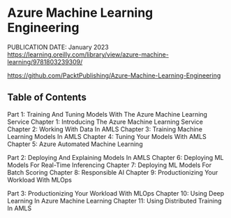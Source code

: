 # Azure Machine Learning Engineering
PUBLICATION DATE: January 2023
https://learning.oreilly.com/library/view/azure-machine-learning/9781803239309/

https://github.com/PacktPublishing/Azure-Machine-Learning-Engineering


## Table of Contents
Part 1: Training And Tuning Models With The Azure Machine Learning Service
Chapter 1: Introducing The Azure Machine Learning Service
Chapter 2: Working With Data In AMLS
Chapter 3: Training Machine Learning Models In AMLS
Chapter 4: Tuning Your Models With AMLS
Chapter 5: Azure Automated Machine Learning

Part 2: Deploying And Explaining Models In AMLS
Chapter 6: Deploying ML Models For Real-Time Inferencing
Chapter 7: Deploying ML Models For Batch Scoring
Chapter 8: Responsible AI
Chapter 9: Productionizing Your Workload With MLOps

Part 3: Productionizing Your Workload With MLOps
Chapter 10: Using Deep Learning In Azure Machine Learning
Chapter 11: Using Distributed Training In AMLS
